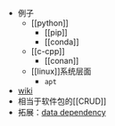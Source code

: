 - 例子
  - [[python]]
    - [[pip]]
    - [[conda]]
  - [[c-cpp]]
    - [[conan]]
  - [[linux]]系统层面
    - `apt`
- [wiki](https://en.wikipedia.org/wiki/Package_manager)
- 相当于软件包的[[CRUD]]
- 拓展：[data dependency](https://en.wikipedia.org/wiki/Package_manager#Data_Dependency_Management)